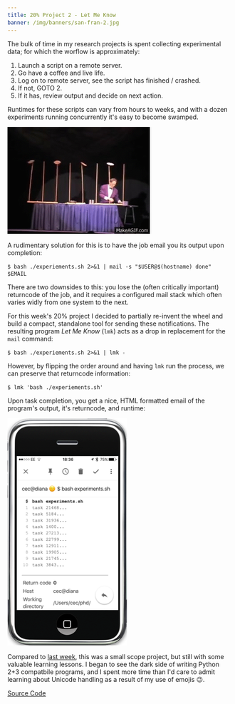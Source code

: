 ```yaml
---
title: 20% Project 2 - Let Me Know
banner: /img/banners/san-fran-2.jpg
---
```


The bulk of time in my research projects is spent collecting experimental data; for which the worflow is approximately:

1. Launch a script on a remote server.
2. Go have a coffee and live life.
3. Log on to remote server, see the script has finished / crashed.
4. If not, GOTO 2.
5. If it has, review output and decide on next action.

Runtimes for these scripts can vary from hours to weeks, and with a dozen experiments running concurrently it's easy to become swamped.

![Spinning Plates](/images/2017-04-19-plates.gif)

A rudimentary solution for this is to have the job email you its output upon completion:

```
$ bash ./experiements.sh 2>&1 | mail -s "$USER@$(hostname) done" $EMAIL
```

There are two downsides to this: you lose the (often critically important) returncode of the job, and it requires a configured mail stack which often varies widly from one system to the next.

For this week's 20% project I decided to partially re-invent the wheel and build a compact, standalone tool for sending these notifications. The resulting program *Let Me Know* (`lmk`) acts as a drop in replacement for the `mail` command:

```
$ bash ./experiements.sh 2>&1 | lmk -
```

However, by flipping the order around and having `lmk` run the process, we can preserve that returncode information:

```
$ lmk 'bash ./experiements.sh'
```

Upon task completion, you get a nice, HTML formatted email of the program's output, it's returncode, and runtime:

![Email Notification](/images/2017-04-19-lmk.png)

Compared to [last week](2017/20pc-1-bazel), this was a small scope project, but still with some valuable learning lessons. I began to see the dark side of writing Python 2+3 compatbile programs, and I spent more time than I'd care to admit learning about Unicode handling as a result of my use of emojis 😉.

<div class="btn-row">
  <a href="https://github.com/ChrisCummins/lmk" class="btn btn-github">
    Source Code
  </a>
</div>
